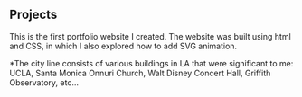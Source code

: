 ## Projects
This is the first portfolio website I created.
The website was built using html and CSS, in which I also explored how to add SVG animation.

*The city line consists of various buildings in LA that were significant to me: UCLA, Santa Monica Onnuri Church, Walt Disney Concert Hall, Griffith Observatory, etc... 
